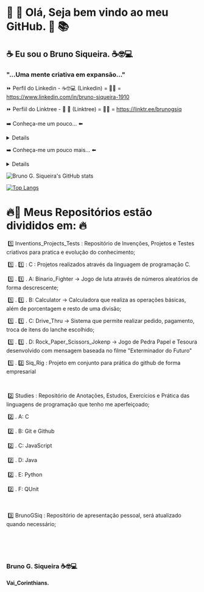 # 📘 📖 Olá, Seja bem vindo ao meu GitHub.  📑 📚 <br>



## ☕ Eu sou o Bruno Siqueira. ☕🤓💻 <br>



### "...Uma mente criativa em expansão..." <br>



:fast_forward: Perfil do Linkedin - ☕🤓💻  (Linkedin) = 👨‍🎓 = https://www.linkedin.com/in/bruno-siqueira-1910

:fast_forward: Perfiil do Linktree - :file_folder: :page_facing_up:       (Linktree)  = 👨‍🎓 = https://linktr.ee/brunogsiq<br>



➡️ Conheça-me um pouco... ⬅️

<details>
  <sumary> 
+ litoral, Santos - SP : ☑️ <br>      
+ Estudo Análise e Desenvolvimento de Sistemas : ☑️ <br>
+ Quality Assurance Jr - Interplayers Hub de Negócios - (Home Office) : ☑️ <br>
+ Estudando automatização em Robot framwork e Cypress : ☑️ <br>
+ Criativo e com Enorme capacidade de aprendizagem: ☑️ <br>
+ Gostou de mim (1) ?!?! ➡️  <br>     
+ Gostou de mim (2) ?!?! ➡️ Envie ➡️ 📩 : brunogsiq@gmail.com <br>
  </sumary>
</details>



➡️ Conheça-me um pouco mais... ⬅️ 

<details>
  <sumary> 
  (Instagram) = https://www.instagram.com/bruno_gsiq <br>
  </sumary>
</details>



![Bruno G. Siqueira's GitHub stats](https://github-readme-stats.vercel.app/api?username=brunogsiq&show_icons=true&theme=highcontrast)<br>

[![Top Langs](https://github-readme-stats.vercel.app/api/top-langs/?username=brunogsiq&layout=compact)](https://github.com/anuraghazra/github-readme-stats)<br>



# :fire::ghost: Meus Repositórios estão divididos em: :fire:

​	:one: Inventions_Projects_Tests : Repositório de Invenções, Projetos e Testes criativos para pratica e evolução do conhecimento;

​		:one: . :one: : C                                : Projetos realizados através da linguagem de programação C.

​			:one: . :one: . A: Binario_Fighter -> Jogo de luta através de números aleatórios de forma descrescente;

​			:one: . :one: . B: Calculator -> Calculadora que realiza as operações básicas, além de porcentagem e resto de uma divisão;

​			:one: . :one: . C: Drive_Thru -> Sistema que permite realizar pedido, pagamento, troca de itens do lanche escolhido;

​			:one: . :one: . D: Rock_Paper_Scissors_Jokenp -> Jogo de Pedra Papel e Tesoura desenvolvido com mensagem baseada no filme "Exterminador do Futuro"

​		:one: . :two: Siq_Rig                      : Projeto em conjunto para prática do github de forma empresarial     

​	

​	:two: Studies                                  : Repositório de Anotações, Estudos, Exercícios e Prática das linguagens de programação que tenho me aperfeiçoado; 

​		:two: . A: C 

​		:two: . B: Git e Github

​		:two: . C: JavaScript 

​		:two: . D: Java

​		:two: . E: Python

​		:two: . F: QUnit

​	

​	:three: BrunoGSiq                             : Repositório de apresentação pessoal, será atualizado quando necessário;
​	
​	
​
<br><br><br>

### Bruno G. Siqueira ☕🤓💻 <br>
#### Vai_Corinthians.  <br>
<!--
**brunogsiq** é um repositório ✨ _especial_ ✨ porque seu `README.md` (este arquivo) aparece em meu perfil do GitHub.

